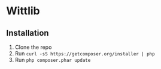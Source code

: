 # Wittlib

## Installation

1. Clone the repo
2. Run `curl -sS https://getcomposer.org/installer | php`
3. Run `php composer.phar update`